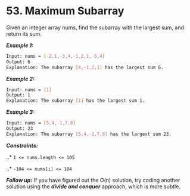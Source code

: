 # 53. Maximum Subarray

Given an integer array nums, find the 
subarray
 with the largest sum, and return its sum.

 ***Example 1:***

 ```bash
 Input: nums = [-2,1,-3,4,-1,2,1,-5,4]
Output: 6
Explanation: The subarray [4,-1,2,1] has the largest sum 6.
```

***Example 2:***

```bash
Input: nums = [1]
Output: 1
Explanation: The subarray [1] has the largest sum 1.
```

***Example 3:***

```bash
Input: nums = [5,4,-1,7,8]
Output: 23
Explanation: The subarray [5,4,-1,7,8] has the largest sum 23.
```

***Constraints:***

..* ```1 <= nums.length <= 105```

..* ```-104 <= nums[i] <= 104```

***Follow up:*** If you have figured out the O(n) solution, try coding another solution using the ***divide and conquer*** approach, which is more subtle.

